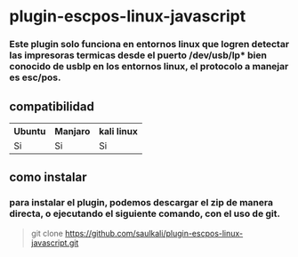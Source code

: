 # plugin-escpos-linux-javascript
### Este plugin solo funciona en entornos linux que logren detectar las impresoras termicas desde el puerto /dev/usb/lp* bien conocido de usblp en los entornos linux, el protocolo a manejar es esc/pos.

## compatibilidad
<table>
  <tr>
    <th>Ubuntu</th>
    <th>Manjaro</th>
    <th>kali linux </th>
  </tr>
  <tr>
    <td>Si</td>
    <td>Si</td> 
    <td>Si</td>
  </tr>
</table>

## como instalar
### para instalar el plugin, podemos descargar el zip de manera directa, o ejecutando el siguiente comando, con el uso de git.
> git clone https://github.com/saulkali/plugin-escpos-linux-javascript.git